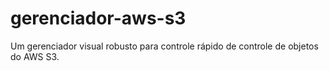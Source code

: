 # gerenciador-aws-s3
Um gerenciador visual robusto para controle rápido de controle de objetos do AWS S3.
